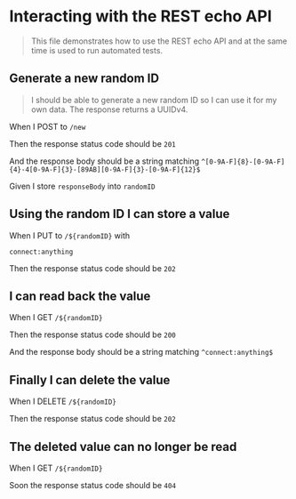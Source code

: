 # Interacting with the REST echo API

> This file demonstrates how to use the REST echo API and at the same time is
> used to run automated tests.

## Generate a new random ID

> I should be able to generate a new random ID so I can use it for my own data.
> The response returns a UUIDv4.

When I POST to `/new`

Then the response status code should be `201`

And the response body should be a string matching
`^[0-9A-F]{8}-[0-9A-F]{4}-4[0-9A-F]{3}-[89AB][0-9A-F]{3}-[0-9A-F]{12}$`

Given I store `responseBody` into `randomID`

## Using the random ID I can store a value

When I PUT to `/${randomID}` with

```
connect:anything
```

Then the response status code should be `202`

## I can read back the value

When I GET `/${randomID}`

Then the response status code should be `200`

And the response body should be a string matching `^connect:anything$`

## Finally I can delete the value

When I DELETE `/${randomID}`

Then the response status code should be `202`

## The deleted value can no longer be read

When I GET `/${randomID}`

<!-- @retryScenario -->

Soon the response status code should be `404`
